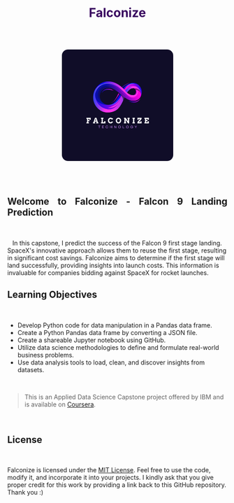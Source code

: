 <h1 align='center', style='color: #3A0560;'>Falconize</h1>

<br>
<br>

<p align='center'>
<img src='assets/logo.png' width=255 style='border-radius: 14px' alt='logo' />
</p>

<br>
<br>

<h2 align='justify'>Welcome to Falconize - Falcon 9 Landing Prediction</h2>

<br>


<p>&nbsp;&nbsp;&nbsp;In this capstone, I predict the success of the Falcon 9 first stage landing. SpaceX's innovative approach allows them to reuse the first stage, resulting in significant cost savings. Falconize aims to determine if the first stage will land successfully, providing insights into launch costs. This information is invaluable for companies bidding against SpaceX for rocket launches.</p>

<h2 align='justify'>Learning Objectives</h2>

<br>

<ul>
  <li>Develop Python code for data manipulation in a Pandas data frame.</li>
  <li>Create a Python Pandas data frame by converting a JSON file.</li>
  <li>Create a shareable Jupyter notebook using GitHub.</li>
  <li>Utilize data science methodologies to define and formulate real-world business problems.</li>
  <li>Use data analysis tools to load, clean, and discover insights from datasets.</li>
</ul>

<br>

> <p>This is an Applied Data Science Capstone project offered by IBM and is available on <a href="https://www.coursera.org/learn/applied-data-science-capstone" target="_blank">Coursera</a>.</p>

<br>

<h2 align='justify'>License</h2>

<br>

<p>Falconize is licensed under the <a href="https://opensource.org/licenses/MIT" target="_blank">MIT License</a>. Feel free to use the code, modify it, and incorporate it into your projects. I kindly ask that you give proper credit for this work by providing a link back to this GitHub repository. Thank you :)</p>